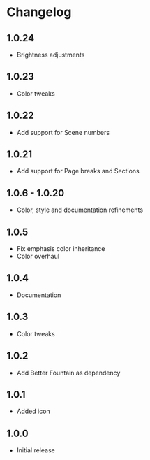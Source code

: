 # Changelog

## 1.0.24

- Brightness adjustments

## 1.0.23

- Color tweaks

## 1.0.22

- Add support for Scene numbers

## 1.0.21

- Add support for Page breaks and Sections

## 1.0.6 - 1.0.20

- Color, style and documentation refinements

## 1.0.5

- Fix emphasis color inheritance
- Color overhaul

## 1.0.4

- Documentation

## 1.0.3

- Color tweaks

## 1.0.2

- Add Better Fountain as dependency

## 1.0.1

- Added icon


## 1.0.0

- Initial release
